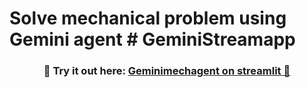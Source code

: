 # Solve mechanical problem using Gemini agent # GeminiStreamapp
<h3 align="center">
    🎈 Try it out here: <a href="https://geminiapppy-pyonmrzy8fiucqgdtxmpe5.streamlit.app//">Geminimechagent on streamlit 🎈 </a>
</h3>

